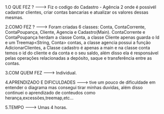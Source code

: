 1.O QUE FEZ ? ---> Fiz o codigo do Cadastro - Agência 2 onde é possivél cadastrar clientes, criar contas bancarias e atualizar os valores dessas mesmas.

2.COMO FEZ ? ---> Foram criadas 6 classes: Conta, ContaCorrente, ContaPoupança, Cliente, Agencia e Cadastro(Main). ContaCorrente e ContaPoupança herdam a classe Conta, a classe Cliente apenas guarda o Id e um Treemap<String, Conta> contas, a classe agencia possui a função AdicionarClientes, a Classe cadastro é apenas a main e na classe conta temos o id do cliente e da conta e o seu saldo, além disso ela é responsável pelas operações relacionadas a depósito, saque e transferência entre as contas.

3.COM QUEM FEZ ---> Individual.

4.APRENDIZADO E DIFICULDADES ---> tive um pouco de dificuldade em entender o diagrama mas consegui tirar minhas duvidas, além disso continuei o aprendizado de conteudos como herança,excessões,treemap,etc...

5.TEMPO ---> Umas 4 horas.
